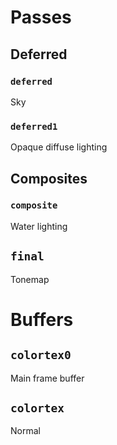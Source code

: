 # Passes

## Deferred
### `deferred`
Sky
### `deferred1`
Opaque diffuse lighting

## Composites
### `composite`
Water lighting

## `final`
Tonemap

# Buffers
## `colortex0`
Main frame buffer

## `colortex`
Normal